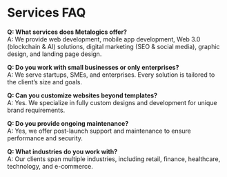 # Services FAQ

**Q: What services does Metalogics offer?**  
A: We provide web development, mobile app development, Web 3.0 (blockchain & AI) solutions, digital marketing (SEO & social media), graphic design, and landing page design.

**Q: Do you work with small businesses or only enterprises?**  
A: We serve startups, SMEs, and enterprises. Every solution is tailored to the client’s size and goals.

**Q: Can you customize websites beyond templates?**  
A: Yes. We specialize in fully custom designs and development for unique brand requirements.

**Q: Do you provide ongoing maintenance?**  
A: Yes, we offer post-launch support and maintenance to ensure performance and security.

**Q: What industries do you work with?**  
A: Our clients span multiple industries, including retail, finance, healthcare, technology, and e-commerce.
